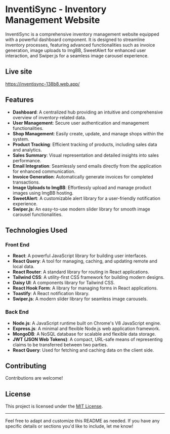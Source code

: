 # InventiSync - Inventory Management Website

InventiSync is a comprehensive inventory management website equipped with a powerful dashboard component. It is designed to streamline inventory processes, featuring advanced functionalities such as invoice generation, image uploads to ImgBB, SweetAlert for enhanced user interaction, and Swiper.js for a seamless image carousel experience.

## Live site
https://inventisync-138b8.web.app/

## Features

- **Dashboard**: A centralized hub providing an intuitive and comprehensive overview of inventory-related data.
- **User Management**: Secure user authentication and management functionalities.
- **Shop Management**: Easily create, update, and manage shops within the system.
- **Product Tracking**: Efficient tracking of products, including sales data and analytics.
- **Sales Summary**: Visual representation and detailed insights into sales performance.
- **Email Integration**: Seamlessly send emails directly from the application for enhanced communication.
- **Invoice Generation**: Automatically generate invoices for completed transactions.
- **Image Uploads to ImgBB**: Effortlessly upload and manage product images using ImgBB hosting.
- **SweetAlert**: A customizable alert library for a user-friendly notification experience.
- **Swiper.js**: An easy-to-use modern slider library for smooth image carousel functionalities.

## Technologies Used

### Front End

- **React**: A powerful JavaScript library for building user interfaces.
- **React Query**: A tool for managing, caching, and updating remote and local data.
- **React Router**: A standard library for routing in React applications.
- **Tailwind CSS**: A utility-first CSS framework for building modern designs.
- **Daisy UI**: A components library for Tailwind CSS.
- **React Hook Form**: A library for managing forms in React applications.
- **Toastify**: A React notification library.
- **Swiper.js**: A modern slider library for seamless image carousels.

### Back End

- **Node.js**: A JavaScript runtime built on Chrome's V8 JavaScript engine.
- **Express.js**: A minimal and flexible Node.js web application framework.
- **MongoDB**: A NoSQL database for scalable and flexible data storage.
- **JWT (JSON Web Tokens)**: A compact, URL-safe means of representing claims to be transferred between two parties.
- **React Query**: Used for fetching and caching data on the client side.


## Contributing

Contributions are welcome! 

## License

This project is licensed under the [MIT License](LICENSE).

---

Feel free to adapt and customize this README as needed. If you have any specific details or sections you'd like to include, let me know!